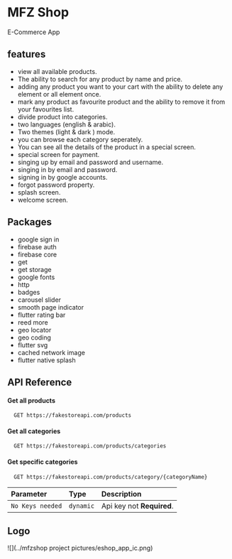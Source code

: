 # MFZ Shop

E-Commerce App

## features
- view all available products.
- The ability to search for any product by name and price.
- adding any product you want to your cart with the ability to delete any element or all element once.
- mark any product as favourite product and the ability to remove it from your favourites list.
- divide product into categories.
- two languages (english & arabic).
- Two themes (light & dark ) mode.
- you can browse each category seperately.
- You can see all the details of the product in a special screen.
- special screen for payment.
- singing up by email and password and username.
- singing in by email and password.
- signing in by google accounts.
- forgot password property.
- splash screen.
- welcome screen.

## Packages
- google sign in
- firebase auth
- firebase core
- get
- get storage
- google fonts
- http
- badges
- carousel slider
- smooth page indicator
- flutter rating bar
- reed more
- geo locator
- geo coding
- flutter svg
- cached network image
- flutter native splash

## API Reference

#### Get all products

```https
  GET https://fakestoreapi.com/products
```

#### Get all categories

```https
  GET https://fakestoreapi.com/products/categories
```

#### Get specific categories

```https
  GET https://fakestoreapi.com/products/category/{categoryName}
```
| Parameter | Type     | Description                |
| :-------- | :------- | :------------------------- |
| `No Keys needed` | `dynamic` | Api key not **Required**. |


## Logo
![](../mfzshop project pictures/eshop_app_ic.png)